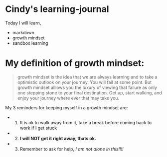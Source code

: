# Cindy's learning-journal

Today I will learn,
- markdown
- growth mindset
- sandbox learning



# My definition of growth mindset:
> growth mindset is the idea that we are always learning and to take a optimistic outlook on your journey. You will fail at some point. But growth mindset alllows you the luxury of viewing that failure as only one stepping stone to your final destination. Get up, start walking, and enjoy your journey where ever that may take you. 

My 3 reminders for keeping myself in a growth mindset are:
- 1. It is ok to walk away from it, take a break before coming back to work if I get stuck
- 2. **I will NOT get it right away, thats ok.**
- 3. Remember to ask for help, _*I am not alone in this!!!!*_
